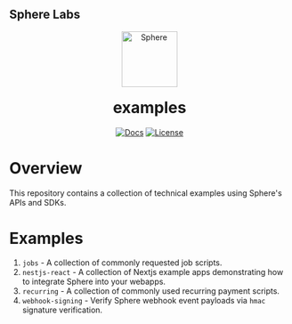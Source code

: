 ## Sphere Labs

<div align="center">
    <a>
        <img alt="Sphere" src="https://avatars.githubusercontent.com/u/109333730?s=200&v=4" width="100"/>
    </a>
  <h1 style="margin-top:20px;">examples</h1>

  <p>
    <a href="/"><img alt="Docs" src="https://img.shields.io/badge/docs-tutorials-aquamarine" /></a>
    <!-- <a href="https://discord.com/channels/849494028176588802/878700556904980500"><img alt="Discord Chat" src="https://img.shields.io/discord/889577356681945098?color=aquamarine" /></a> -->
    <a href="https://opensource.org/licenses/MIT"><img alt="License" src="https://img.shields.io/github/license/git-scm/git-scm.com?color=aquamarine" /></a>
  </p>
</div>

# Overview

This repository contains a collection of technical examples using Sphere's APIs and SDKs.

# Examples

1. `jobs` - A collection of commonly requested job scripts.
2. `nestjs-react` - A collection of Nextjs example apps demonstrating how to integrate Sphere into your webapps.
3. `recurring` - A collection of commonly used recurring payment scripts.
4. `webhook-signing` - Verify Sphere webhook event payloads via `hmac` signature verification.
